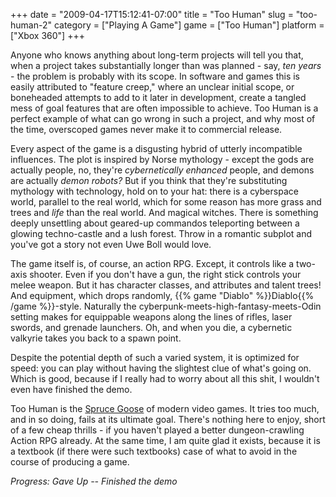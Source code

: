 +++
date = "2009-04-17T15:12:41-07:00"
title = "Too Human"
slug = "too-human-2"
category = ["Playing A Game"]
game = ["Too Human"]
platform = ["Xbox 360"]
+++

Anyone who knows anything about long-term projects will tell you that, when a project takes substantially longer than was planned - say, <i>ten years</i> - the problem is probably with its scope.  In software and games this is easily attributed to "feature creep," where an unclear initial scope, or boneheaded attempts to add to it later in development, create a tangled mess of goal features that are often impossible to achieve.  Too Human is a perfect example of what can go wrong in such a project, and why most of the time, overscoped games never make it to commercial release.

Every aspect of the game is a disgusting hybrid of utterly incompatible influences.  The plot is inspired by Norse mythology - except the gods are actually people, no, they're <i>cybernetically enhanced</i> people, and demons are actually <i>demon robots?</i>  But if you think that they're substituting mythology with technology, hold on to your hat: there is a cyberspace world, parallel to the real world, which for some reason has more grass and trees and <i>life</i> than the real world.  And magical witches.  There is something deeply unsettling about geared-up commandos teleporting between a glowing techno-castle and a lush forest.  Throw in a romantic subplot and you've got a story not even Uwe Boll would love.

The game itself is, of course, an action RPG.  Except, it controls like a two-axis shooter.  Even if you don't have a gun, the right stick controls your melee weapon.  But it has character classes, and attributes and talent trees!  And equipment, which drops randomly, {{% game "Diablo" %}}Diablo{{% /game %}}-style.  Naturally the cyberpunk-meets-high-fantasy-meets-Odin setting makes for equippable weapons along the lines of rifles, laser swords, and grenade launchers.  Oh, and when you die, a cybernetic valkyrie takes you back to a spawn point.

Despite the potential depth of such a varied system, it is optimized for speed: you can play without having the slightest clue of what's going on.  Which is good, because if I really had to worry about all this shit, I wouldn't even have finished the demo.

Too Human is the <a href="http://en.wikipedia.org/wiki/Spruce_Goose">Spruce Goose</a> of modern video games.  It tries too much, and in so doing, fails at its ultimate goal.  There's nothing here to enjoy, short of a few cheap thrills - if you haven't played a better dungeon-crawling Action RPG already.  At the same time, I am quite glad it exists, because it is a textbook (if there were such textbooks) case of what to avoid in the course of producing a game.

<i>Progress: Gave Up -- Finished the demo</i>